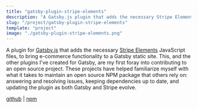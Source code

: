 ```yaml
---
title: "gatsby-plugin-stripe-elements"
description: "A Gatsby.js plugin that adds the necessary Stripe Elements JavaScript files to Gatsby pages"
slug: "/project/gatsby-plugin-stripe-elements"
template: "project"
image: "./gatsby-plugin-stripe-elements.png"
---
```


A plugin for [Gatsby.js](https://gatsbyjs.org) that adds the necessary [Stripe Elements](https://stripe.com/docs/checkout) JavaScript files, to bring e-commerce functionality to a Gatsby static site. This, and the other plugins I've created for Gatsby, are my first foray into contributing to an open source project. These projects have helped familiarize myself with what it takes to maintain an open source NPM package that others rely on: answering and resolving issues, keeping dependencies up to date, and updating the plugin as both Gatsby and Stripe evolve.

<a href="https://github.com/njosefbeck/gatsby-plugin-stripe-elements" target="_blank">github</a> | <a href="https://www.npmjs.com/package/gatsby-plugin-stripe-elements" target="_blank">npm</a>
